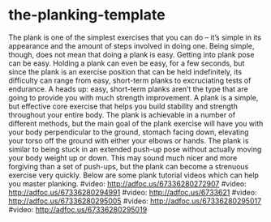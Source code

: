 # the-planking-template
The plank is one of the simplest exercises that you can do – it’s simple in its appearance and the amount of steps involved in doing one. Being simple, though, does not mean that doing a plank is easy.  Getting into plank pose can be easy. Holding a plank can even be easy, for a few seconds, but since the plank is an exercise position that can be held indefinitely, its difficulty can range from easy, short-term planks to excruciating tests of endurance. A heads up: easy, short-term planks aren’t the type that are going to provide you with much strength improvement. A plank is a simple, but effective core exercise that helps you build stability and strength throughout your entire body. The plank is achievable in a number of different methods, but the main goal of the plank exercise will have you with your body perpendicular to the ground, stomach facing down, elevating your torso off the ground with either your elbows or hands.  The plank is similar to being stuck in an extended push-up pose without actually moving your body weight up or down. This may sound much nicer and more forgiving than a set of push-ups, but the plank can become a strenuous exercise very quickly. Below are some plank tutorial videos which can help you master planking.  #video: http://adfoc.us/67336280272907 #video: http://adfoc.us/67336280294991 #video: http://adfoc.us/6733621 #video: http://adfoc.us/67336280295005 #video: http://adfoc.us/67336280295017 #video: http://adfoc.us/67336280295019
